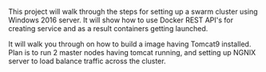 
This project will walk through the steps for setting up a swarm cluster using Windows 2016 server. It will show how to use Docker REST API's for creating service and as a result containers getting launched. 

It will walk you through on how to build a image having Tomcat9 installed. 
Plan is to run 2 master nodes having tomcat running, and setting up NGNIX server to load balance traffic across the cluster. 

